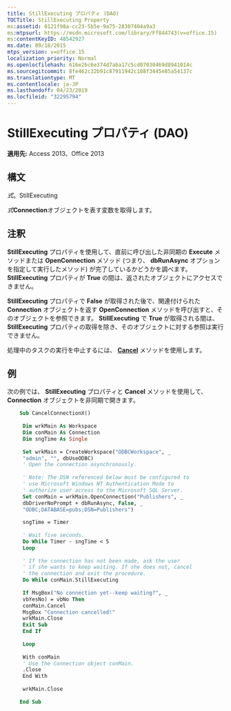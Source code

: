 ```yaml
---
title: StillExecuting プロパティ (DAO)
TOCTitle: StillExecuting Property
ms:assetid: 0121f98a-cc23-5b5e-9a75-28307404a9a3
ms:mtpsurl: https://msdn.microsoft.com/library/Ff844743(v=office.15)
ms:contentKeyID: 48542927
ms.date: 09/18/2015
mtps_version: v=office.15
localization_priority: Normal
ms.openlocfilehash: 616e2bc6e374d7aba17c5cd07030469d8941014c
ms.sourcegitcommit: 8fe462c32b91c87911942c188f3445e85a54137c
ms.translationtype: MT
ms.contentlocale: ja-JP
ms.lasthandoff: 04/23/2019
ms.locfileid: "32295794"
---
```

# <a name="connectionstillexecuting-property-dao"></a>StillExecuting プロパティ (DAO)

**適用先:** Access 2013、Office 2013

## <a name="syntax"></a>構文

*式*。StillExecuting

*式***Connection**オブジェクトを表す変数を取得します。

## <a name="remarks"></a>注釈

**StillExecuting** プロパティを使用して、直前に呼び出した非同期の **Execute** メソッドまたは **OpenConnection** メソッド (つまり、 **dbRunAsync** オプションを指定して実行したメソッド) が完了しているかどうかを調べます。 **StillExecuting** プロパティが **True** の間は、返されたオブジェクトにアクセスできません。

**StillExecuting** プロパティで **False** が取得された後で、関連付けられた **Connection** オブジェクトを返す **OpenConnection** メソッドを呼び出すと、そのオブジェクトを参照できます。 **StillExecuting** で **True** が取得される間は、 **StillExecuting** プロパティの取得を除き、そのオブジェクトに対する参照は実行できません。

処理中のタスクの実行を中止するには、 **[Cancel](connection-cancel-method-dao.md)** メソッドを使用します。

## <a name="example"></a>例

次の例では、 **StillExecuting** プロパティと **Cancel** メソッドを使用して、 **Connection** オブジェクトを非同期で開きます。

```vb
    Sub CancelConnectionX() 
     
     Dim wrkMain As Workspace 
     Dim conMain As Connection 
     Dim sngTime As Single 
     
     Set wrkMain = CreateWorkspace("ODBCWorkspace", _ 
     "admin", "", dbUseODBC) 
     ' Open the connection asynchronously. 
     
     ' Note: The DSN referenced below must be configured to 
     ' use Microsoft Windows NT Authentication Mode to 
     ' authorize user access to the Microsoft SQL Server. 
     Set conMain = wrkMain.OpenConnection("Publishers", _ 
     dbDriverNoPrompt + dbRunAsync, False, _ 
     "ODBC;DATABASE=pubs;DSN=Publishers") 
     
     sngTime = Timer 
     
     ' Wait five seconds. 
     Do While Timer - sngTime < 5 
     Loop 
     
     ' If the connection has not been made, ask the user 
     ' if she wants to keep waiting. If she does not, cancel 
     ' the connection and exit the procedure. 
     Do While conMain.StillExecuting 
     
     If MsgBox("No connection yet--keep waiting?", _ 
     vbYesNo) = vbNo Then 
     conMain.Cancel 
     MsgBox "Connection cancelled!" 
     wrkMain.Close 
     Exit Sub 
     End If 
     
     Loop 
     
     With conMain 
     ' Use the Connection object conMain. 
     .Close 
     End With 
     
     wrkMain.Close 
     
    End Sub
```
